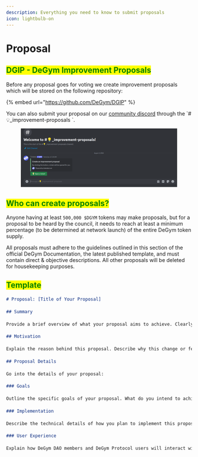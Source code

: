 ```yaml
---
description: Everything you need to know to submit proposals
icon: lightbulb-on
---
```


# Proposal

## <mark style="color:green;">DGIP - DeGym Improvement Proposals</mark> <a href="#template" id="template"></a>

Before any proposal goes for voting we create improvement proposals which will be stored on the following repository:

{% embed url="https://github.com/DeGym/DGIP" %}

You can also submit your proposal on our [community discord](https://discord.gg/FtTcGh4q) through the \`#💡\_improvement-proposals \`.

<figure><img src="../../.gitbook/assets/image.png" alt=""><figcaption></figcaption></figure>

## <mark style="color:green;">**Who can create proposals?**</mark> <a href="#template" id="template"></a>

Anyone having at least `500,000 $DGYM` tokens may make proposals, but for a proposal to be heard by the council, it needs to reach at least a minimum percentage (to be determined at network launch) of the entire DeGym token supply.

All proposals must adhere to the guidelines outlined in this section of the official DeGym Documentation, the latest published template, and must contain direct & objective descriptions. All other proposals will be deleted for housekeeping purposes.

## <mark style="color:green;">Template</mark>

```markdown
# Proposal: [Title of Your Proposal]

## Summary

Provide a brief overview of what your proposal aims to achieve. Clearly state the problem you are addressing or the feature you propose implementing.

## Motivation

Explain the reason behind this proposal. Describe why this change or feature is essential for the DeGym ecosystem. Highlight any potential benefits or improvements it would bring.

## Proposal Details

Go into the details of your proposal:

### Goals

Outline the specific goals of your proposal. What do you intend to achieve by implementing this change or feature?

### Implementation

Describe the technical details of how you plan to implement this proposal. Include any relevant code changes, architecture considerations, and dependencies. Provide a step-by-step explanation if applicable.

### User Experience

Explain how DeGym DAO members and DeGym Protocol users will interact with this proposal. How will it impact their experience? If it's a user-facing feature, consider providing visual mock implementation.
```
